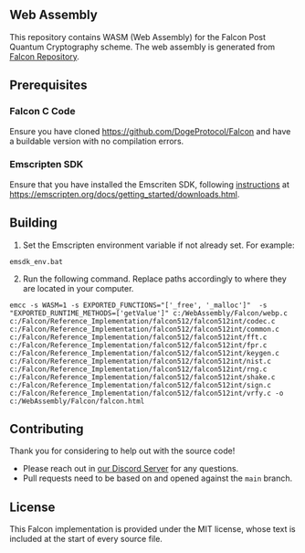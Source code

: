 ## Web Assembly
This repository contains WASM (Web Assembly) for the Falcon Post Quantum Cryptography scheme.
The web assembly is generated from [Falcon Repository](https://github.com/DogeProtocol/Falcon).

## Prerequisites

### Falcon C Code
Ensure you have cloned https://github.com/DogeProtocol/Falcon and have a buildable version with no compilation errors.

### Emscripten SDK
Ensure that you have installed the Emscriten SDK, following [instructions](https://emscripten.org/docs/getting_started/downloads.html) at https://emscripten.org/docs/getting_started/downloads.html.
 
## Building

1) Set the Emscripten environment variable if not already set. For example:
```
emsdk_env.bat
```

2) Run the following command. Replace paths accordingly to where they are located in your computer.

```
emcc -s WASM=1 -s EXPORTED_FUNCTIONS="['_free', '_malloc']"  -s "EXPORTED_RUNTIME_METHODS=['getValue']" c:/WebAssembly/Falcon/webp.c c:/Falcon/Reference_Implementation/falcon512/falcon512int/codec.c c:/Falcon/Reference_Implementation/falcon512/falcon512int/common.c c:/Falcon/Reference_Implementation/falcon512/falcon512int/fft.c c:/Falcon/Reference_Implementation/falcon512/falcon512int/fpr.c c:/Falcon/Reference_Implementation/falcon512/falcon512int/keygen.c c:/Falcon/Reference_Implementation/falcon512/falcon512int/nist.c c:/Falcon/Reference_Implementation/falcon512/falcon512int/rng.c c:/Falcon/Reference_Implementation/falcon512/falcon512int/shake.c c:/Falcon/Reference_Implementation/falcon512/falcon512int/sign.c c:/Falcon/Reference_Implementation/falcon512/falcon512int/vrfy.c -o c:/WebAssembly/Falcon/falcon.html
```

## Contributing

Thank you for considering to help out with the source code! 

* Please reach out in [our Discord Server](https://discord.gg/bbbMPyzJTM) for any questions. 
* Pull requests need to be based on and opened against the `main` branch.

## License

This Falcon implementation is provided under the MIT license, whose text
is included at the start of every source file.
